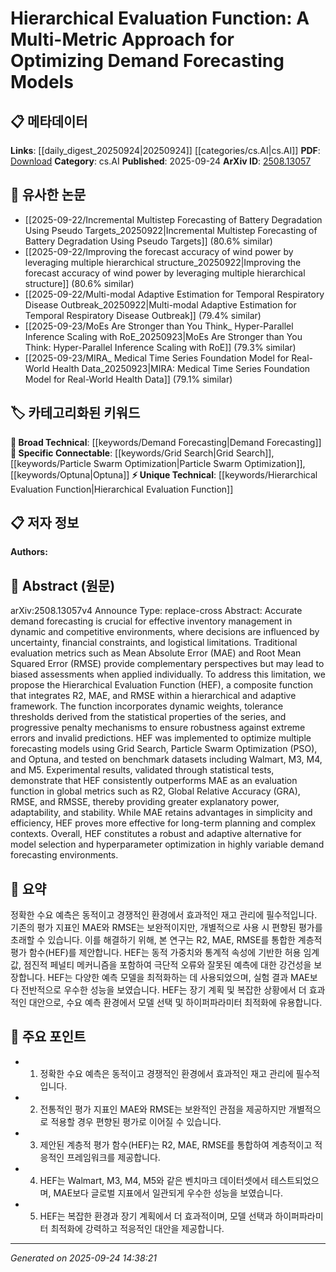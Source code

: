 <!-- KEYWORD_LINKING_METADATA:
{
  "processed_timestamp": "2025-09-24T14:38:21.203316",
  "vocabulary_version": "1.0",
  "selected_keywords": [
    "Hierarchical Evaluation Function",
    "Demand Forecasting",
    "Grid Search",
    "Particle Swarm Optimization",
    "Optuna"
  ],
  "rejected_keywords": [],
  "similarity_scores": {
    "Hierarchical Evaluation Function": 0.78,
    "Demand Forecasting": 0.8,
    "Grid Search": 0.75,
    "Particle Swarm Optimization": 0.77,
    "Optuna": 0.74
  },
  "extraction_method": "AI_prompt_based",
  "budget_applied": true,
  "candidates_json": {
    "candidates": [
      {
        "surface": "Hierarchical Evaluation Function",
        "canonical": "Hierarchical Evaluation Function",
        "aliases": [
          "HEF"
        ],
        "category": "unique_technical",
        "rationale": "Introduces a novel approach for evaluating demand forecasting models, enhancing model selection and optimization.",
        "novelty_score": 0.85,
        "connectivity_score": 0.65,
        "specificity_score": 0.88,
        "link_intent_score": 0.78
      },
      {
        "surface": "Demand Forecasting",
        "canonical": "Demand Forecasting",
        "aliases": [],
        "category": "broad_technical",
        "rationale": "A central theme of the paper, relevant for linking to inventory management and optimization discussions.",
        "novelty_score": 0.45,
        "connectivity_score": 0.82,
        "specificity_score": 0.7,
        "link_intent_score": 0.8
      },
      {
        "surface": "Grid Search",
        "canonical": "Grid Search",
        "aliases": [],
        "category": "specific_connectable",
        "rationale": "A common optimization technique, linking to discussions on hyperparameter tuning in machine learning.",
        "novelty_score": 0.4,
        "connectivity_score": 0.78,
        "specificity_score": 0.65,
        "link_intent_score": 0.75
      },
      {
        "surface": "Particle Swarm Optimization",
        "canonical": "Particle Swarm Optimization",
        "aliases": [
          "PSO"
        ],
        "category": "specific_connectable",
        "rationale": "A specific optimization algorithm, providing a link to evolutionary computation methods.",
        "novelty_score": 0.55,
        "connectivity_score": 0.79,
        "specificity_score": 0.72,
        "link_intent_score": 0.77
      },
      {
        "surface": "Optuna",
        "canonical": "Optuna",
        "aliases": [],
        "category": "specific_connectable",
        "rationale": "A modern hyperparameter optimization framework, relevant for linking to advanced optimization techniques.",
        "novelty_score": 0.6,
        "connectivity_score": 0.75,
        "specificity_score": 0.7,
        "link_intent_score": 0.74
      }
    ],
    "ban_list_suggestions": [
      "Mean Absolute Error",
      "Root Mean Squared Error",
      "R2"
    ]
  },
  "decisions": [
    {
      "candidate_surface": "Hierarchical Evaluation Function",
      "resolved_canonical": "Hierarchical Evaluation Function",
      "decision": "linked",
      "scores": {
        "novelty": 0.85,
        "connectivity": 0.65,
        "specificity": 0.88,
        "link_intent": 0.78
      }
    },
    {
      "candidate_surface": "Demand Forecasting",
      "resolved_canonical": "Demand Forecasting",
      "decision": "linked",
      "scores": {
        "novelty": 0.45,
        "connectivity": 0.82,
        "specificity": 0.7,
        "link_intent": 0.8
      }
    },
    {
      "candidate_surface": "Grid Search",
      "resolved_canonical": "Grid Search",
      "decision": "linked",
      "scores": {
        "novelty": 0.4,
        "connectivity": 0.78,
        "specificity": 0.65,
        "link_intent": 0.75
      }
    },
    {
      "candidate_surface": "Particle Swarm Optimization",
      "resolved_canonical": "Particle Swarm Optimization",
      "decision": "linked",
      "scores": {
        "novelty": 0.55,
        "connectivity": 0.79,
        "specificity": 0.72,
        "link_intent": 0.77
      }
    },
    {
      "candidate_surface": "Optuna",
      "resolved_canonical": "Optuna",
      "decision": "linked",
      "scores": {
        "novelty": 0.6,
        "connectivity": 0.75,
        "specificity": 0.7,
        "link_intent": 0.74
      }
    }
  ]
}
-->

# Hierarchical Evaluation Function: A Multi-Metric Approach for Optimizing Demand Forecasting Models

## 📋 메타데이터

**Links**: [[daily_digest_20250924|20250924]] [[categories/cs.AI|cs.AI]]
**PDF**: [Download](https://arxiv.org/pdf/2508.13057.pdf)
**Category**: cs.AI
**Published**: 2025-09-24
**ArXiv ID**: [2508.13057](https://arxiv.org/abs/2508.13057)

## 🔗 유사한 논문
- [[2025-09-22/Incremental Multistep Forecasting of Battery Degradation Using Pseudo Targets_20250922|Incremental Multistep Forecasting of Battery Degradation Using Pseudo Targets]] (80.6% similar)
- [[2025-09-22/Improving the forecast accuracy of wind power by leveraging multiple hierarchical structure_20250922|Improving the forecast accuracy of wind power by leveraging multiple hierarchical structure]] (80.6% similar)
- [[2025-09-22/Multi-modal Adaptive Estimation for Temporal Respiratory Disease Outbreak_20250922|Multi-modal Adaptive Estimation for Temporal Respiratory Disease Outbreak]] (79.4% similar)
- [[2025-09-23/MoEs Are Stronger than You Think_ Hyper-Parallel Inference Scaling with RoE_20250923|MoEs Are Stronger than You Think: Hyper-Parallel Inference Scaling with RoE]] (79.3% similar)
- [[2025-09-23/MIRA_ Medical Time Series Foundation Model for Real-World Health Data_20250923|MIRA: Medical Time Series Foundation Model for Real-World Health Data]] (79.1% similar)

## 🏷️ 카테고리화된 키워드
**🧠 Broad Technical**: [[keywords/Demand Forecasting|Demand Forecasting]]
**🔗 Specific Connectable**: [[keywords/Grid Search|Grid Search]], [[keywords/Particle Swarm Optimization|Particle Swarm Optimization]], [[keywords/Optuna|Optuna]]
**⚡ Unique Technical**: [[keywords/Hierarchical Evaluation Function|Hierarchical Evaluation Function]]

## 📋 저자 정보

**Authors:** 

## 📄 Abstract (원문)

arXiv:2508.13057v4 Announce Type: replace-cross 
Abstract: Accurate demand forecasting is crucial for effective inventory management in dynamic and competitive environments, where decisions are influenced by uncertainty, financial constraints, and logistical limitations. Traditional evaluation metrics such as Mean Absolute Error (MAE) and Root Mean Squared Error (RMSE) provide complementary perspectives but may lead to biased assessments when applied individually. To address this limitation, we propose the Hierarchical Evaluation Function (HEF), a composite function that integrates R2, MAE, and RMSE within a hierarchical and adaptive framework. The function incorporates dynamic weights, tolerance thresholds derived from the statistical properties of the series, and progressive penalty mechanisms to ensure robustness against extreme errors and invalid predictions. HEF was implemented to optimize multiple forecasting models using Grid Search, Particle Swarm Optimization (PSO), and Optuna, and tested on benchmark datasets including Walmart, M3, M4, and M5. Experimental results, validated through statistical tests, demonstrate that HEF consistently outperforms MAE as an evaluation function in global metrics such as R2, Global Relative Accuracy (GRA), RMSE, and RMSSE, thereby providing greater explanatory power, adaptability, and stability. While MAE retains advantages in simplicity and efficiency, HEF proves more effective for long-term planning and complex contexts. Overall, HEF constitutes a robust and adaptive alternative for model selection and hyperparameter optimization in highly variable demand forecasting environments.

## 📝 요약

정확한 수요 예측은 동적이고 경쟁적인 환경에서 효과적인 재고 관리에 필수적입니다. 기존의 평가 지표인 MAE와 RMSE는 보완적이지만, 개별적으로 사용 시 편향된 평가를 초래할 수 있습니다. 이를 해결하기 위해, 본 연구는 R2, MAE, RMSE를 통합한 계층적 평가 함수(HEF)를 제안합니다. HEF는 동적 가중치와 통계적 속성에 기반한 허용 임계값, 점진적 페널티 메커니즘을 포함하여 극단적 오류와 잘못된 예측에 대한 강건성을 보장합니다. HEF는 다양한 예측 모델을 최적화하는 데 사용되었으며, 실험 결과 MAE보다 전반적으로 우수한 성능을 보였습니다. HEF는 장기 계획 및 복잡한 상황에서 더 효과적인 대안으로, 수요 예측 환경에서 모델 선택 및 하이퍼파라미터 최적화에 유용합니다.

## 🎯 주요 포인트

- 1. 정확한 수요 예측은 동적이고 경쟁적인 환경에서 효과적인 재고 관리에 필수적입니다.
- 2. 전통적인 평가 지표인 MAE와 RMSE는 보완적인 관점을 제공하지만 개별적으로 적용할 경우 편향된 평가로 이어질 수 있습니다.
- 3. 제안된 계층적 평가 함수(HEF)는 R2, MAE, RMSE를 통합하여 계층적이고 적응적인 프레임워크를 제공합니다.
- 4. HEF는 Walmart, M3, M4, M5와 같은 벤치마크 데이터셋에서 테스트되었으며, MAE보다 글로벌 지표에서 일관되게 우수한 성능을 보였습니다.
- 5. HEF는 복잡한 환경과 장기 계획에서 더 효과적이며, 모델 선택과 하이퍼파라미터 최적화에 강력하고 적응적인 대안을 제공합니다.


---

*Generated on 2025-09-24 14:38:21*